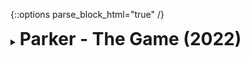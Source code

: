 {::options parse_block_html="true" /}
<details>
  <summary><h1 style="display:inline">Parker - The Game (2022)</h1></summary>

![](assets/images/portfolio/parker.png)

This was my last project at [Fantazm](https://www.fantazm.com). It was also my first solo full-stack game project, from conception to delivery. Parker - The Game is an online multiplayer turn-based team strategy game commissioned by [Event Creators](https://www.eventcreators.nl/) for their client [Parker Hannifin Netherlands](https://www.parker.com/portal/site/PARKER/menuitem.223a4a3cce02eb6315731910237ad1ca/?vgnextoid=c883f1069475e210VgnVCM10000048021dacRCRD&vgnextfmt=NL&vgnextfmt=NL).

You can read more about the project on the [postmortem I wrote about it](https://matheusamazonas.net/blog/2023/04/07/parker-postmorten/).

Role: Game Developer, Game Designer  
Team size (development): 3  
Platform: WebGL  
Engine/Language: Unity/C#  
</details>
